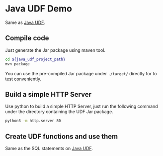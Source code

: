 # Java UDF Demo

Same as [Java UDF](https://docs.starrocks.io/en-us/latest/using_starrocks/JAVA_UDF).

## Compile code

Just generate the Jar package using maven tool.

```Bash
cd ${java_udf_project_path}
mvn package
```

You can use the pre-compiled Jar package under `./target/` directly for to test conveniently.

## Build a simple HTTP Server

Use python to build a simple HTTP Server, just run the following command under the directory containing the UDF Jar package.

```Bash
python3 -m http.server 80
```


## Create UDF functions and use them

Same as the SQL statements on [Java UDF](https://docs.starrocks.io/en-us/latest/using_starrocks/JAVA_UDF).